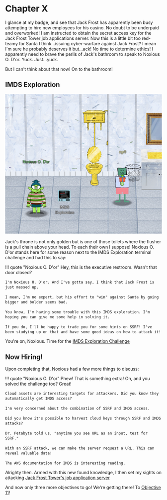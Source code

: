 # Chapter X

I glance at my badge, and see that Jack Frost has apparently been busy attempting to hire new employees for his casino. No doubt to be underpaid and overworked! I am instructed to obtain the secret access key for the Jack Frost Tower job applications server. Now this is a little bit too red-teamy for Santa I think...issuing cyber-warfare against Jack Frost? I mean I'm sure he probably deserves it but...ack! No time to determine ethics! I apparently need to brave the perils of Jack's bathroom to speak to Noxious O. D'or. Yuck. Just...yuck.

But I can't think about that now! On to the bathroom!

## IMDS Exploration

![I am Jack's restroom](../img/start/img29.png)

Jack's throne is not only golden but is one of those toilets where the flusher is a pull chain above your head. To each their own I suppose! Noxious O. D'or stands here for some reason next to the IMDS Exploration terminal challenge and had this to say:

!!! quote "Noxious O. D'or"
    Hey, this is the executive restroom. Wasn't that door closed?

    I'm Noxious O. D'or. And I've gotta say, I think that Jack Frost is just messed up.

    I mean, I'm no expert, but his effort to "win" against Santa by going bigger and bolder seems bad.

    You know, I'm having some trouble with this IMDS exploration. I'm hoping you can give me some help in solving it.

    If you do, I'll be happy to trade you for some hints on SSRF! I've been studying up on that and have some good ideas on how to attack it!

You're on, Noxious. Time for the [IMDS Exploration Challenge](../term_ie.md)

## Now Hiring!

Upon completing that, Noxious had a few more things to discuss:

!!! quote "Noxious O. D'or"
    Phew! That is something extra! Oh, and you solved the challenge too? Great!

    Cloud assets are interesting targets for attackers. Did you know they automatically get IMDS access?

    I'm very concerned about the combination of SSRF and IMDS access.

    Did you know it's possible to harvest cloud keys through SSRF and IMDS attacks?

    Dr. Petabyte told us, "anytime you see URL as an input, test for SSRF."

    With an SSRF attack, we can make the server request a URL. This can reveal valuable data!

    The AWS documentation for IMDS is interesting reading.

Alrighty then. Armed with this new found knowledge, I then set my sights on attacking [Jack Frost Tower's job application server](../obj10.md)

And now only three more objectives to go! We're getting there! To [Objective 11](obj11.md)!